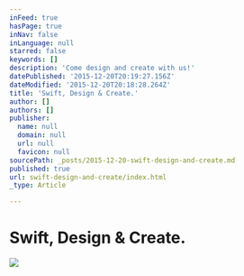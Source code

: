 ```yaml
---
inFeed: true
hasPage: true
inNav: false
inLanguage: null
starred: false
keywords: []
description: 'Come design and create with us!'
datePublished: '2015-12-20T20:19:27.156Z'
dateModified: '2015-12-20T20:18:28.264Z'
title: 'Swift, Design & Create.'
author: []
authors: []
publisher:
  name: null
  domain: null
  url: null
  favicon: null
sourcePath: _posts/2015-12-20-swift-design-and-create.md
published: true
url: swift-design-and-create/index.html
_type: Article

---
```

# Swift, Design & Create.
![](https://the-grid-user-content.s3-us-west-2.amazonaws.com/19c9ea1e-bcce-4cdb-9b2f-f9fdb58deea5.png)
